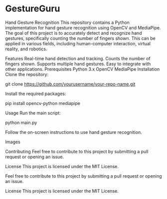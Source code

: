 # GestureGuru

Hand Gesture Recognition
This repository contains a Python implementation for hand gesture recognition using OpenCV and MediaPipe. The goal of this project is to accurately detect and recognize hand gestures, specifically counting the number of fingers shown. This can be applied in various fields, including human-computer interaction, virtual reality, and robotics.

Features
Real-time hand detection and tracking.
Counts the number of fingers shown.
Supports multiple hand gestures.
Easy to integrate with other applications.
Prerequisites
Python 3.x
OpenCV
MediaPipe
Installation
Clone the repository:

git clone https://github.com/yourusername/your-repo-name.git

Install the required packages:

pip install opencv-python mediapipe

Usage
Run the main script:

python main.py

Follow the on-screen instructions to use hand gesture recognition.

Images

Contributing
Feel free to contribute to this project by submitting a pull request or opening an issue.

License
This project is licensed under the MIT License.


Feel free to contribute to this project by submitting a pull request or opening an issue.

License
This project is licensed under the MIT License.

